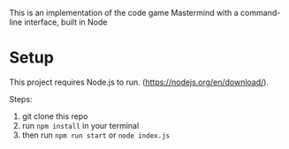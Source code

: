 This is an implementation of the code game Mastermind with a command-line interface, built in Node

# Setup

This project requires Node.js to run. (https://nodejs.org/en/download/).

Steps:

1. git clone this repo
2. run `npm install` in your terminal
3. then run `npm run start` or `node index.js`